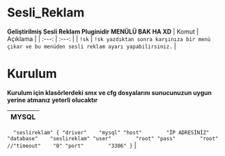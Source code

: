 # Sesli_Reklam
 **Geliştirilmiş Sesli Reklam Pluginidir MENÜLÜ BAK HA XD**
 | Komut  | Açıklama |
 | :---: | :---: |
 | `!sk` | `!sk yazdıktan sonra karşınıza bir menü çıkar ve bu menüden sesli reklam ayarı yapabilirsiniz.`  |

# Kurulum
 **Kurulum için klasörlerdeki smx ve cfg dosyalarını sunucunuzun uygun yerine atmanız yeterli olucaktır**

 | MYSQL | 
 | :---  | 
  `  "seslireklam"
    {
        "driver"    "mysql"
        "host"        "İP ADRESİNİZ"
        "database"    "seslireklam"
        "user"        "root"
        "pass"        "root"
        //"timeout"    "0"
        "port"        "3306"
    }` | 
 
